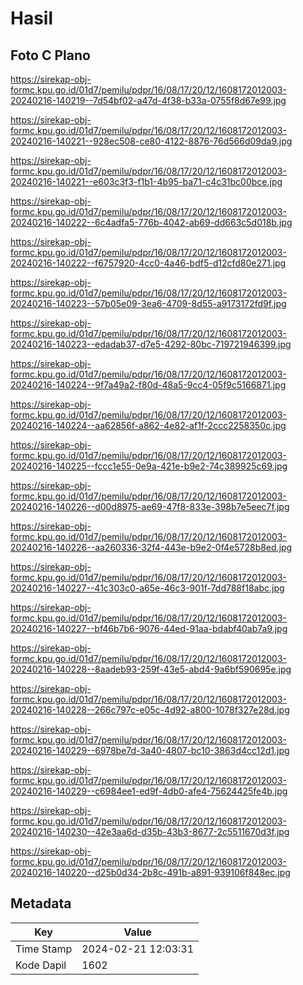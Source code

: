 # Hasil

## Foto C Plano

https://sirekap-obj-formc.kpu.go.id/01d7/pemilu/pdpr/16/08/17/20/12/1608172012003-20240216-140219--7d54bf02-a47d-4f38-b33a-0755f8d67e99.jpg

https://sirekap-obj-formc.kpu.go.id/01d7/pemilu/pdpr/16/08/17/20/12/1608172012003-20240216-140221--928ec508-ce80-4122-8876-76d566d09da9.jpg

https://sirekap-obj-formc.kpu.go.id/01d7/pemilu/pdpr/16/08/17/20/12/1608172012003-20240216-140221--e603c3f3-f1b1-4b95-ba71-c4c31bc00bce.jpg

https://sirekap-obj-formc.kpu.go.id/01d7/pemilu/pdpr/16/08/17/20/12/1608172012003-20240216-140222--6c4adfa5-776b-4042-ab69-dd663c5d018b.jpg

https://sirekap-obj-formc.kpu.go.id/01d7/pemilu/pdpr/16/08/17/20/12/1608172012003-20240216-140222--f6757920-4cc0-4a46-bdf5-d12cfd80e271.jpg

https://sirekap-obj-formc.kpu.go.id/01d7/pemilu/pdpr/16/08/17/20/12/1608172012003-20240216-140223--57b05e09-3ea6-4709-8d55-a9173172fd9f.jpg

https://sirekap-obj-formc.kpu.go.id/01d7/pemilu/pdpr/16/08/17/20/12/1608172012003-20240216-140223--edadab37-d7e5-4292-80bc-719721946399.jpg

https://sirekap-obj-formc.kpu.go.id/01d7/pemilu/pdpr/16/08/17/20/12/1608172012003-20240216-140224--9f7a49a2-f80d-48a5-9cc4-05f9c5166871.jpg

https://sirekap-obj-formc.kpu.go.id/01d7/pemilu/pdpr/16/08/17/20/12/1608172012003-20240216-140224--aa62856f-a862-4e82-af1f-2ccc2258350c.jpg

https://sirekap-obj-formc.kpu.go.id/01d7/pemilu/pdpr/16/08/17/20/12/1608172012003-20240216-140225--fccc1e55-0e9a-421e-b9e2-74c389925c69.jpg

https://sirekap-obj-formc.kpu.go.id/01d7/pemilu/pdpr/16/08/17/20/12/1608172012003-20240216-140226--d00d8975-ae69-47f8-833e-398b7e5eec7f.jpg

https://sirekap-obj-formc.kpu.go.id/01d7/pemilu/pdpr/16/08/17/20/12/1608172012003-20240216-140226--aa260336-32f4-443e-b9e2-0f4e5728b8ed.jpg

https://sirekap-obj-formc.kpu.go.id/01d7/pemilu/pdpr/16/08/17/20/12/1608172012003-20240216-140227--41c303c0-a65e-46c3-901f-7dd788f18abc.jpg

https://sirekap-obj-formc.kpu.go.id/01d7/pemilu/pdpr/16/08/17/20/12/1608172012003-20240216-140227--bf46b7b6-9076-44ed-91aa-bdabf40ab7a9.jpg

https://sirekap-obj-formc.kpu.go.id/01d7/pemilu/pdpr/16/08/17/20/12/1608172012003-20240216-140228--8aadeb93-259f-43e5-abd4-9a6bf590695e.jpg

https://sirekap-obj-formc.kpu.go.id/01d7/pemilu/pdpr/16/08/17/20/12/1608172012003-20240216-140228--266c797c-e05c-4d92-a800-1078f327e28d.jpg

https://sirekap-obj-formc.kpu.go.id/01d7/pemilu/pdpr/16/08/17/20/12/1608172012003-20240216-140229--6978be7d-3a40-4807-bc10-3863d4cc12d1.jpg

https://sirekap-obj-formc.kpu.go.id/01d7/pemilu/pdpr/16/08/17/20/12/1608172012003-20240216-140229--c6984ee1-ed9f-4db0-afe4-75624425fe4b.jpg

https://sirekap-obj-formc.kpu.go.id/01d7/pemilu/pdpr/16/08/17/20/12/1608172012003-20240216-140230--42e3aa6d-d35b-43b3-8677-2c5511670d3f.jpg

https://sirekap-obj-formc.kpu.go.id/01d7/pemilu/pdpr/16/08/17/20/12/1608172012003-20240216-140220--d25b0d34-2b8c-491b-a891-939106f848ec.jpg


## Metadata

| Key        | Value               |
| ---------- | ------------------- |
| Time Stamp | 2024-02-21 12:03:31 |
| Kode Dapil | 1602                |



